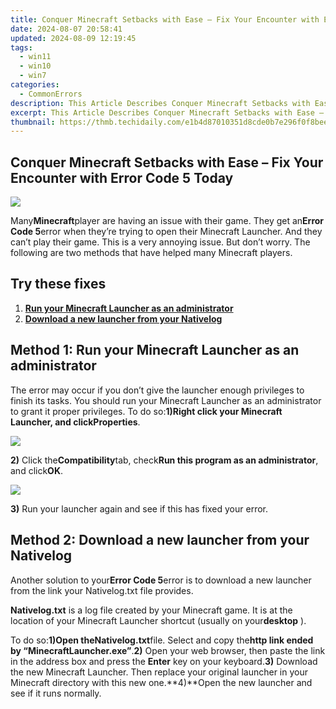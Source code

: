 ```yaml
---
title: Conquer Minecraft Setbacks with Ease – Fix Your Encounter with Error Code 5 Today
date: 2024-08-07 20:58:41
updated: 2024-08-09 12:19:45
tags:
  - win11
  - win10
  - win7
categories:
  - CommonErrors
description: This Article Describes Conquer Minecraft Setbacks with Ease – Fix Your Encounter with Error Code 5 Today
excerpt: This Article Describes Conquer Minecraft Setbacks with Ease – Fix Your Encounter with Error Code 5 Today
thumbnail: https://thmb.techidaily.com/e1b4d87010351d8cde0b7e296f0f8bee20d2f2f6dcddada5b81adefe0c805246.JPG
---
```


## Conquer Minecraft Setbacks with Ease – Fix Your Encounter with Error Code 5 Today

![](https://images.drivereasy.com/wp-content/uploads/2018/03/img_5ab32f94122dc.png)

Many**Minecraft**player are having an issue with their game. They get an**Error Code 5**error when they’re trying to open their Minecraft Launcher. And they can’t play their game. This is a very annoying issue. But don’t worry. The following are two methods that have helped many Minecraft players.

## Try these fixes

1. [**Run your Minecraft Launcher as an administrator**](https://tools.techidaily.com/drivereasy/download/)
2. [**Download a new launcher from your Nativelog**](https://tools.techidaily.com/drivereasy/download/)

## Method 1: Run your Minecraft Launcher as an administrator

The error may occur if you don’t give the launcher enough privileges to finish its tasks. You should run your Minecraft Launcher as an administrator to grant it proper privileges. To do so:**1)**Right click your Minecraft Launcher, and click**Properties**.

![](https://images.drivereasy.com/wp-content/uploads/2018/03/img_5ab3533defaa4.png)

**2)** Click the**Compatibility**tab, check**Run this program as an administrator**, and click**OK**.

![](https://images.drivereasy.com/wp-content/uploads/2018/03/img_5ab353990883c.png)

**3)** Run your launcher again and see if this has fixed your error.

## Method 2: Download a new launcher from your Nativelog

Another solution to your**Error Code 5**error is to download a new launcher from the link your Nativelog.txt file provides.

**Nativelog.txt** is a log file created by your Minecraft game. It is at the location of your Minecraft Launcher shortcut (usually on your**desktop** ).

To do so:**1)**Open the**Nativelog.txt**file. Select and copy the**http link ended by “MinecraftLauncher.exe”**.**2)** Open your web browser, then paste the link in the address box and press the **Enter** key on your keyboard.**3)** Download the new Minecraft Launcher. Then replace your original launcher in your Minecraft directory with this new one.**4)**Open the new launcher and see if it runs normally.

<ins class="adsbygoogle"
     style="display:block"
     data-ad-format="autorelaxed"
     data-ad-client="ca-pub-7571918770474297"
     data-ad-slot="1223367746"></ins>



<ins class="adsbygoogle"
     style="display:block"
     data-ad-client="ca-pub-7571918770474297"
     data-ad-slot="8358498916"
     data-ad-format="auto"
     data-full-width-responsive="true"></ins>
